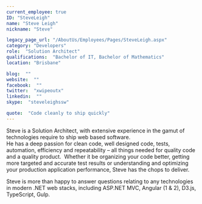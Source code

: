 ```yaml
---
current_employee: true
ID: "SteveLeigh"
name: "Steve Leigh"
nickname: "Steve"

legacy_page_url: "/AboutUs/Employees/Pages/SteveLeigh.aspx"
category: "Developers"
role:  "Solution Architect"
qualifications:  "Bachelor of IT, Bachelor of Mathematics"
location: "Brisbane"

blog:  ""
website:  ""
facebook:  ""
twitter:  "xwipeoutx"
linkedin:  ""
skype:  "steveleighssw"

quote:  "Code cleanly to ship quickly"
---
```


Steve is a Solution Architect, with extensive experience in the gamut of technologies require to ship web based software.  
He has a deep passion for clean code, well designed code, tests, automation, efficiency and repeatability – all things needed for quality code and a quality product.  Whether it be organizing your code better, getting more targeted and accurate test results or understanding and optimizing your production application performance, Steve has the chops to deliver.  

Steve is more than happy to answer questions relating to any technologies in modern .NET web stacks, including ASP.NET MVC, Angular (1 & 2), D3.js, TypeScript, Gulp.
